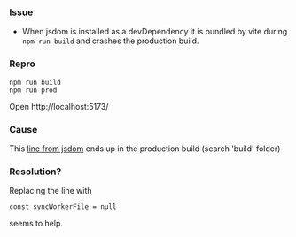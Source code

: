 ### Issue

- When jsdom is installed as a devDependency it is bundled by vite during `npm run build` and crashes the production build.

### Repro

```
npm run build
npm run prod
```

Open http://localhost:5173/

### Cause

This [line from jsdom](https://github.com/jsdom/jsdom/blob/2f8a7302a43fff92f244d5f3426367a8eb2b8896/lib/jsdom/living/xhr/XMLHttpRequest-impl.js#L31) ends up in the production build (search 'build' folder)

### Resolution?

Replacing the line with

```
const syncWorkerFile = null
```

seems to help.
